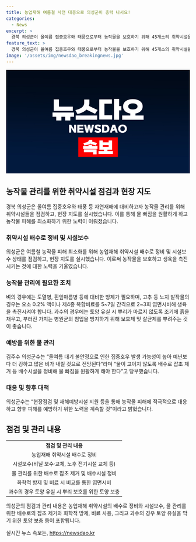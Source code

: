 ```yaml
---
title: 농업재해 여름철 사전 대응으로 의성군이 총력 나서요!
categories:
  - News
excerpt: >
  경북 의성군이 올여름 집중호우와 태풍으로부터 농작물을 보호하기 위해 45개소의 취약시설을 현장점검했다. 이를 통해 취약시설 배수로 정비와 농작물 관리를 당부했으며, 물 빠짐을 위해 배수로 정비하고 바른 시설하우스와 과수원을 지원한다. 의성군수는 농작물 피해를 최소화하기 위해 대응할 것이라 밝혔다. 기사 전문보기 [링크]
feature_text: >
  경북 의성군이 올여름 집중호우와 태풍으로부터 농작물을 보호하기 위해 45개소의 취약시설을 현장점검했다. 이를 통해 취약시설 배수로 정비와 농작물 관리를 당부했으며, 물 빠짐을 위해 배수로 정비하고 바른 시설하우스와 과수원을 지원한다. 의성군수는 농작물 피해를 최소화하기 위해 대응할 것이라 밝혔다. 기사 전문보기 [링크]
image: '/assets/img/newsdao_breakingnews.jpg'
---
```


<p><img src="/assets/img/newsdao_breakingnews.jpg" alt="ranknews 속보" /></p>

<h2 data-ke-size="size26">농작물 관리를 위한 취약시설 점검과 현장 지도</h2>

<p data-ke-size="size16">경북 의성군은 올여름 집중호우와 태풍 등 자연재해에 대비하고자 농작물 관리를 위해 취약시설들을 점검하고, 현장 지도를 실시했습니다. 이를 통해 물 빠짐을 원활하게 하고 농작물 피해를 최소화하기 위한 노력이 이뤄졌습니다.</p>

<h3><b>취약시설 배수로 정비 및 시설보수</b></h3>

<p data-ke-size="size16">의성군은 여름철 농작물 피해 최소화를 위해 농업재해 취약시설 배수로 정비 및 시설보수 상태를 점검하고, 현장 지도를 실시했습니다. 이로써 농작물을 보호하고 생육을 촉진시키는 것에 대한 노력을 기울였습니다.</p>

<h3><b>농작물 관리에 필요한 조치</b></h3>

<p data-ke-size="size16">벼의 경우에는 도열병, 흰잎마름병 등에 대비한 방제가 필요하며, 고추 등 노지 밭작물의 경우는 요소 0.2% 액이나 제4종 복합비료를 5~7일 간격으로 2~3회 엽면시비해 생육을 촉진시켜야 합니다. 과수의 경우에는 토양 유실 시 뿌리가 마르지 않도록 조기에 흙을 채우고, 부러진 가지는 병원균의 침입을 방지하기 위해 보호제 및 살균제를 뿌려주는 것이 좋습니다.</p>

<h3><b>예방을 위한 물 관리</b></h3>

<p data-ke-size="size16">김주수 의성군수는 “올여름 대기 불안정으로 인한 집중호우 발생 가능성이 높아 예년보다 더 강하고 많은 비가 내릴 것으로 전망된다”라며 "물이 고이지 않도록 배수로 잡초 제거 등 배수시설을 정비해 물 빠짐을 원활하게 해야 한다”고 당부했습니다.</p>

<h3><b>대응 및 향후 대책</b></h3>

<p data-ke-size="size16">의성군수는 “현장점검 및 재해예방시설 지원 등을 통해 농작물 피해에 적극적으로 대응하고 향후 피해를 예방하기 위한 노력을 계속할 것”이라고 밝혔습니다.</p>

<h2 data-ke-size="size26">점검 및 관리 내용</h2>

<table>
<tbody>
<tr>
<td style="text-align: center; height: 17px;"><b>점검 및 관리 내용</b></td>
</tr>
<tr>
<td style="text-align: center; height: 17px;">농업재해 취약시설 배수로 정비</td>
</tr>
<tr>
<td style="text-align: center; height: 17px;">시설보수(비닐 보수·교체, 노후 전기시설 교체 등)</td>
</tr>
<tr>
<td style="text-align: center; height: 17px;">물 관리를 위한 배수로 잡초 제거 및 배수시설 정비</td>
</tr>
<tr>
<td style="text-align: center; height: 17px;">화학적 방제 및 비료 시 비교를 통한 엽면시비</td>
</tr>
<tr>
<td style="text-align: center; height: 17px;">과수의 경우 토양 유실 시 뿌리 보호를 위한 토양 보충</td>
</tr>
</tbody>
</table>

<p data-ke-size="size16">의성군의 점검과 관리 내용은 농업재해 취약시설의 배수로 정비와 시설보수, 물 관리를 위한 배수로의 잡초 제거와 화학적 방제, 비료 사용, 그리고 과수의 경우 토양 유실을 막기 위한 토양 보충 등이 포함됩니다.</p>
실시간 뉴스 속보는, <a href="https://newsdao.kr" rel="dofollow">https://newsdao.kr</a>


